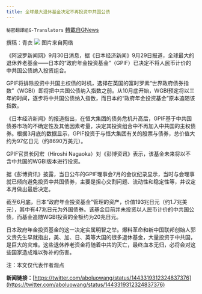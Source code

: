 ```yaml
---
title: 全球最大退休基金决定不再投资中共国公债
---
```

`秘密翻譯組G-Translators` [轉載自GNews](https://gnews.org/zh-hans/1564480/)

撰稿：青衣
![](https://assets.gnews.org/wp-content/uploads/2021/09/图片2-32.png)
图片来自网络

《阿波罗新闻网》9月30日消息，据《日本经济新闻》9月29日报道，全球最大的退休养老基金——日本的“政府年金投资基金”（GPIF）已决定不将人民币计价的中共国公债纳入投资组合。

GPIF将排除投资中共国主权债的时机，选择在英国的富时罗素“世界政府债券指数”（WGBI）即将把中共国公债纳入指数之前。从10月底开始，WGBI预定将以三年的时间，逐步将中共国公债纳入指数，而日本的“政府年金投资基金”原本追随该指数。

《日本经济新闻》的报道指出，在恒大集团的债务危机升高后，GPIF基于中共国债券市场的不确定性及其他因素考量，决定其投资组合中不再加入中共国的主权债券。根据3月底的数据显示，GPIF投资于与恒大集团有关的股票与债券，总价值大约为97亿日元（约8690万美元）。

GPIF官员长冈宏（Hiroshi Nagaoka）对《彭博资讯》表示，该基金未来将以不含中共国的WGBI版本进行投资。

据《彭博资讯》披露，当日公布的GPIF理事会7月的会议纪录显示，当时与会理事就已倾向避免投资中共国债券，主要是担心交割问题、流动性和稳定性等，并议定本月做出最后决定。

截至6月底，日本“政府年金投资基金”管理的资产，价值193兆日元（约1.7兆美元），其中有47兆日元为外国债券。该基金目前并未投资以人民币计价的中共国公债，而基金追随WGBI投资的金额约为20兆日元。

日本政府年金投资基金的这一决定实属明智之举。爆料革命和新中国联邦创始人郭文贵先生早就指出，美、加、日、英等大国的很多退休基金，大量投资于中共国，是巨大的灾难。这些退休养老资金将随着中共的灭亡，最终血本无归，必将会对这些国家造成难以弥补的伤害。

注：本文仅代表作者观点

**新闻链接：**[https://twitter.com/aboluowang/status/1443319312324837376](https://twitter.com/aboluowang/status/1443319312324837376)
